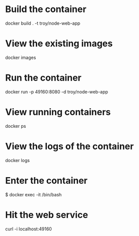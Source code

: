 # Build the container

docker build . -t troy/node-web-app

# View the existing images

docker images

# Run the container

docker run -p 49160:8080 -d troy/node-web-app

# View running containers

docker ps

# View the logs of the container

docker logs <container id>

# Enter the container

$ docker exec -it <container id> /bin/bash

# Hit the web service

curl -i localhost:49160
